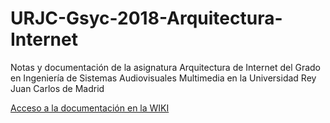 # URJC-Gsyc-2018-Arquitectura-Internet
Notas y documentación de la asignatura Arquitectura de Internet del Grado en Ingeniería de Sistemas Audiovisuales Multimedia en la Universidad Rey Juan Carlos de Madrid

[Acceso a la documentación en la WIKI](https://github.com/Obijuan/URJC-Gsyc-2018-Arquitectura-Internet/wiki)
